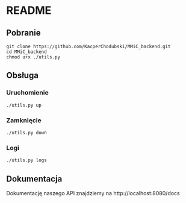 # README

## Pobranie

```
git clone https://github.com/KacperChodubski/MMiC_backend.git
cd MMiC_backend
chmod u+x ./utils.py
```

## Obsługa

### Uruchomienie

```
./utils.py up
```

### Zamknięcie

```
./utils.py down
```

### Logi

```
./utils.py logs
```

## Dokumentacja

Dokumentację naszego API znajdziemy na http://localhost:8080/docs
